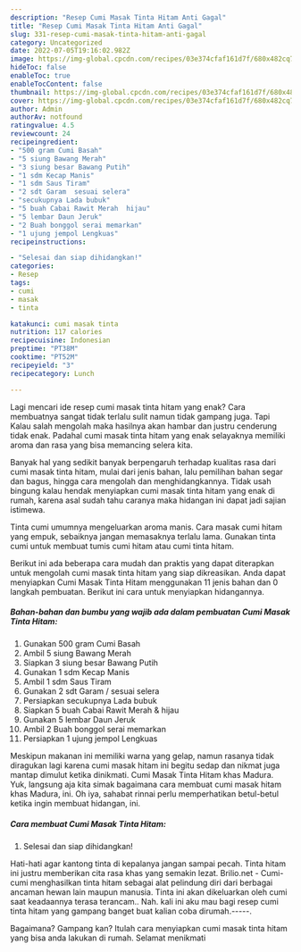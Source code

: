 ```yaml
---
description: "Resep Cumi Masak Tinta Hitam Anti Gagal"
title: "Resep Cumi Masak Tinta Hitam Anti Gagal"
slug: 331-resep-cumi-masak-tinta-hitam-anti-gagal
category: Uncategorized
date: 2022-07-05T19:16:02.982Z
image: https://img-global.cpcdn.com/recipes/03e374cfaf161d7f/680x482cq70/cumi-masak-tinta-hitam-foto-resep-utama.jpg
hideToc: false
enableToc: true
enableTocContent: false
thumbnail: https://img-global.cpcdn.com/recipes/03e374cfaf161d7f/680x482cq70/cumi-masak-tinta-hitam-foto-resep-utama.jpg
cover: https://img-global.cpcdn.com/recipes/03e374cfaf161d7f/680x482cq70/cumi-masak-tinta-hitam-foto-resep-utama.jpg
author: Admin
authorAv: notfound
ratingvalue: 4.5
reviewcount: 24
recipeingredient:
- "500 gram Cumi Basah"
- "5 siung Bawang Merah"
- "3 siung besar Bawang Putih"
- "1 sdm Kecap Manis"
- "1 sdm Saus Tiram"
- "2 sdt Garam  sesuai selera"
- "secukupnya Lada bubuk"
- "5 buah Cabai Rawit Merah  hijau"
- "5 lembar Daun Jeruk"
- "2 Buah bonggol serai memarkan"
- "1 ujung jempol Lengkuas"
recipeinstructions:

- "Selesai dan siap dihidangkan!"
categories:
- Resep
tags:
- cumi
- masak
- tinta

katakunci: cumi masak tinta 
nutrition: 117 calories
recipecuisine: Indonesian
preptime: "PT38M"
cooktime: "PT52M"
recipeyield: "3"
recipecategory: Lunch

---
```



Lagi mencari ide resep cumi masak tinta hitam yang enak? Cara membuatnya sangat tidak terlalu sulit namun tidak gampang juga. Tapi Kalau salah mengolah maka hasilnya akan hambar dan justru cenderung tidak enak. Padahal cumi masak tinta hitam yang enak selayaknya memiliki aroma dan rasa yang bisa memancing selera kita.


Banyak hal yang sedikit banyak berpengaruh terhadap kualitas rasa dari cumi masak tinta hitam, mulai dari jenis bahan, lalu pemilihan bahan segar dan bagus, hingga cara mengolah dan menghidangkannya. Tidak usah bingung kalau hendak menyiapkan cumi masak tinta hitam yang enak di rumah, karena asal sudah tahu caranya maka hidangan ini dapat jadi sajian istimewa.

Tinta cumi umumnya mengeluarkan aroma manis. Cara masak cumi hitam yang empuk, sebaiknya jangan memasaknya terlalu lama. Gunakan tinta cumi untuk membuat tumis cumi hitam atau cumi tinta hitam.


Berikut ini ada beberapa cara mudah dan praktis yang dapat diterapkan untuk mengolah cumi masak tinta hitam yang siap dikreasikan. Anda dapat menyiapkan Cumi Masak Tinta Hitam menggunakan 11 jenis bahan dan 0 langkah pembuatan. Berikut ini cara untuk menyiapkan hidangannya.

<!--inarticleads1-->

##### Bahan-bahan dan bumbu yang wajib ada dalam pembuatan Cumi Masak Tinta Hitam:

1. Gunakan 500 gram Cumi Basah
1. Ambil 5 siung Bawang Merah
1. Siapkan 3 siung besar Bawang Putih
1. Gunakan 1 sdm Kecap Manis
1. Ambil 1 sdm Saus Tiram
1. Gunakan 2 sdt Garam / sesuai selera
1. Persiapkan secukupnya Lada bubuk
1. Siapkan 5 buah Cabai Rawit Merah &amp; hijau
1. Gunakan 5 lembar Daun Jeruk
1. Ambil 2 Buah bonggol serai memarkan
1. Persiapkan 1 ujung jempol Lengkuas


Meskipun makanan ini memiliki warna yang gelap, namun rasanya tidak diragukan lagi karena cumi masak hitam ini begitu sedap dan nikmat juga mantap dimulut ketika dinikmati. Cumi Masak Tinta Hitam khas Madura. Yuk, langsung aja kita simak bagaimana cara membuat cumi masak hitam khas Madura, ini. Oh iya, sahabat rinnai perlu memperhatikan betul-betul ketika ingin membuat hidangan, ini. 

<!--inarticleads2-->

##### Cara membuat Cumi Masak Tinta Hitam:


1. Selesai dan siap dihidangkan!

Hati-hati agar kantong tinta di kepalanya jangan sampai pecah. Tinta hitam ini justru memberikan cita rasa khas yang semakin lezat. Brilio.net - Cumi-cumi menghasilkan tinta hitam sebagai alat pelindung diri dari berbagai ancaman hewan lain maupun manusia. Tinta ini akan dikeluarkan oleh cumi saat keadaannya terasa terancam.. Nah. kali ini aku mau bagi resep cumi tinta hitam yang gampang banget buat kalian coba dirumah.-----. 

Bagaimana? Gampang kan? Itulah cara menyiapkan cumi masak tinta hitam yang bisa anda lakukan di rumah. Selamat menikmati
